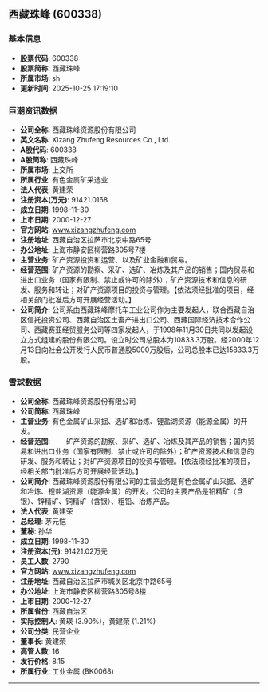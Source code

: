 ## 西藏珠峰 (600338)

### 基本信息

- **股票代码**: 600338
- **股票简称**: 西藏珠峰
- **所属市场**: sh
- **更新时间**: 2025-10-25 17:19:10

### 巨潮资讯数据

- **公司全称**: 西藏珠峰资源股份有限公司
- **英文名称**: Xizang Zhufeng Resources Co., Ltd.
- **A股代码**: 600338
- **A股简称**: 西藏珠峰
- **所属市场**: 上交所
- **所属行业**: 有色金属矿采选业
- **法人代表**: 黄建荣
- **注册资本(万元)**: 91421.0168
- **成立日期**: 1998-11-30
- **上市日期**: 2000-12-27
- **官方网站**: www.xizangzhufeng.com
- **注册地址**: 西藏自治区拉萨市北京中路65号
- **办公地址**: 上海市静安区柳营路305号7楼
- **主营业务**: 矿产资源投资和运营、以及矿业金融和贸易。
- **经营范围**: 矿产资源的勘察、采矿、选矿、冶炼及其产品的销售；国内贸易和进出口业务（国家有限制、禁止或许可的除外）；矿产资源技术和信息的研发、服务和转让；对矿产资源项目的投资与管理。【依法须经批准的项目，经相关部门批准后方可开展经营活动。】
- **公司简介**: 公司系由西藏珠峰摩托车工业公司作为主要发起人，联合西藏自治区信托投资公司、西藏自治区土畜产进出口公司、西藏国际经济技术合作公司、西藏赛亚经贸服务公司等四家发起人，于1998年11月30日共同以发起设立方式组建的股份有限公司。设立时公司总股本为10833.3万股。经2000年12月13日向社会公开发行人民币普通股5000万股后，公司总股本已达15833.3万股。

### 雪球数据

- **公司全称**: 西藏珠峰资源股份有限公司
- **公司简称**: 西藏珠峰
- **主营业务**: 有色金属矿山采掘、选矿和冶炼、锂盐湖资源（能源金属）的开发。
- **经营范围**: 　　矿产资源的勘察、采矿、选矿、冶炼及其产品的销售；国内贸易和进出口业务（国家有限制、禁止或许可的除外）；矿产资源技术和信息的研发、服务和转让；对矿产资源项目的投资与管理。【依法须经批准的项目，经相关部门批准后方可开展经营活动。】
- **公司简介**: 西藏珠峰资源股份有限公司的主营业务是有色金属矿山采掘、选矿和冶炼、锂盐湖资源（能源金属）的开发。公司的主要产品是铅精矿（含银）、锌精矿、铜精矿（含银）、粗铅、冶炼产品。
- **法人代表**: 黄建荣
- **总经理**: 茅元恺
- **董秘**: 孙华
- **成立日期**: 1998-11-30
- **注册资本(元)**: 91421.02万元
- **员工人数**: 2790
- **官方网站**: www.xizangzhufeng.com
- **注册地址**: 西藏自治区拉萨市城关区北京中路65号
- **办公地址**: 上海市静安区柳营路305号8楼
- **上市日期**: 2000-12-27
- **所属省份**: 西藏自治区
- **实际控制人**: 黄瑛 (3.90%)，黄建荣 (1.21%)
- **公司分类**: 民营企业
- **董事长**: 黄建荣
- **高管人数**: 16
- **发行价格**: 8.15
- **所属行业**: 工业金属 (BK0068)

---